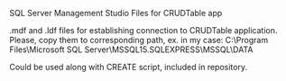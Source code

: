 SQL Server Management Studio Files for CRUDTable app

.mdf and .ldf files for establishing connection to CRUDTable application. 
Please, copy them to corresponding path, ex. in my case: C:\Program Files\Microsoft SQL Server\MSSQL15.SQLEXPRESS\MSSQL\DATA

Could be used along with CREATE script, included in repository.

